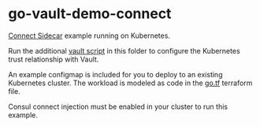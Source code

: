 # go-vault-demo-connect

[Connect Sidecar](https://www.consul.io/docs/platform/k8s/connect.html) example running on Kubernetes.

Run the additional [vault script](vault.sh) in this folder to configure the Kubernetes trust relationship with Vault.

An example configmap is included for you to deploy to an existing Kubernetes cluster. The workload is modeled as code in the [go.tf](terraform/go.tf) terraform file.

Consul connect injection must be enabled in your cluster to run this example.
